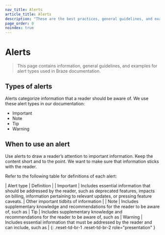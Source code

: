 ```yaml
---
nav_title: Alerts
article_title: Alerts
description: "These are the best practices, general guidelines, and examples for alert types used in Braze documentation."
page_order: 0
noindex: true
---
```


# Alerts

> This page contains information, general guidelines, and examples for alert types used in Braze documentation.

## Types of alerts

Alerts categorize information that a reader should be aware of. We use these alert types in our documentation:

- Important
- Note
- Tip
- Warning

## When to use an alert

Use alerts to draw a reader’s attention to important information. Keep the content short and to the point. We want to make sure that information sticks with the reader.

Refer to the following table for definitions of each alert:

| Alert type | Definition |
| Important | Includes essential information that should be addressed by the reader, such as deprecated features, impacts on billing, information pertaining to relevant updates, or pressing feature caveats. |
Other important tidbits of information |
| Note | Includes supplementary knowledge and recommendations for the reader to be aware of, such as 
| Tip | Includes supplementary knowledge and recommendations for the reader to be aware of, such as 
| Warning | Includes essential information that must be addressed by the reader and can include, such as |
{: .reset-td-br-1 .reset-td-br-2 role="presentation" }